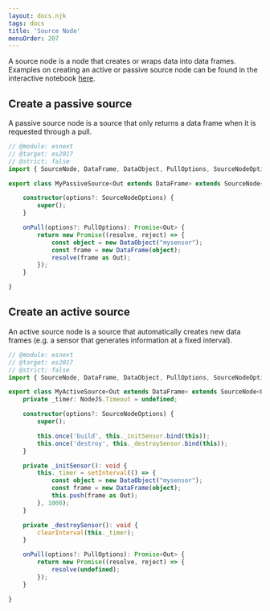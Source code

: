 ```yaml
---
layout: docs.njk
tags: docs
title: 'Source Node'
menuOrder: 207
---
```

A source node is a node that creates or wraps data into data frames. Examples on creating an active or passive source node can be found in the interactive notebook [here](https://observablehq.com/@openhps/openhps-docs-source-nodes).

## Create a passive source
A passive source node is a source that only returns a data frame when it is requested through a pull.

```ts twoslash
// @module: esnext
// @target: es2017
// @strict: false
import { SourceNode, DataFrame, DataObject, PullOptions, SourceNodeOptions } from '@openhps/core';

export class MyPassiveSource<Out extends DataFrame> extends SourceNode<Out> {

    constructor(options?: SourceNodeOptions) {
        super();
    }

    onPull(options?: PullOptions): Promise<Out> {
        return new Promise((resolve, reject) => {
            const object = new DataObject("mysensor");
            const frame = new DataFrame(object);
            resolve(frame as Out);
        });
    }

}
```

## Create an active source
An active source node is a source that automatically creates new data frames (e.g. a sensor that generates information at a fixed interval).

```ts twoslash
// @module: esnext
// @target: es2017
// @strict: false
import { SourceNode, DataFrame, DataObject, PullOptions, SourceNodeOptions } from '@openhps/core';

export class MyActiveSource<Out extends DataFrame> extends SourceNode<Out> {
    private _timer: NodeJS.Timeout = undefined;

    constructor(options?: SourceNodeOptions) {
        super();

        this.once('build', this._initSensor.bind(this));
        this.once('destroy', this._destroySensor.bind(this));
    }

    private _initSensor(): void {
        this._timer = setInterval(() => {
            const object = new DataObject("mysensor");
            const frame = new DataFrame(object);
            this.push(frame as Out);
        }, 1000);
    }

    private _destroySensor(): void {
        clearInterval(this._timer);
    }

    onPull(options?: PullOptions): Promise<Out> {
        return new Promise((resolve, reject) => {
            resolve(undefined);
        });
    }

}
```
